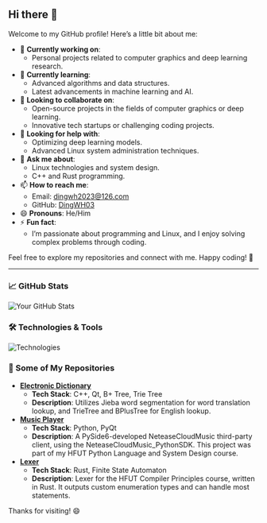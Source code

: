 ## Hi there 👋

Welcome to my GitHub profile! Here’s a little bit about me:

- 🔭 **Currently working on**: 
  - Personal projects related to computer graphics and deep learning research.
- 🌱 **Currently learning**: 
  - Advanced algorithms and data structures.
  - Latest advancements in machine learning and AI.
- 👯 **Looking to collaborate on**: 
  - Open-source projects in the fields of computer graphics or deep learning.
  - Innovative tech startups or challenging coding projects.
- 🤔 **Looking for help with**: 
  - Optimizing deep learning models.
  - Advanced Linux system administration techniques.
- 💬 **Ask me about**: 
  - Linux technologies and system design.
  - C++ and Rust programming.
- 📫 **How to reach me**: 
  - Email: [dingwh2023@126.com](mailto:dingwh2023@126.com)
  - GitHub: [DingWH03](https://github.com/DingWH03)
- 😄 **Pronouns**: He/Him
- ⚡ **Fun fact**: 
  - I’m passionate about programming and Linux, and I enjoy solving complex problems through coding.

Feel free to explore my repositories and connect with me. Happy coding! 🚀

---

### 📈 GitHub Stats
![Your GitHub Stats](https://github-readme-stats.vercel.app/api?username=DingWH03&show_icons=true&hide_title=true&hide_rank=true&hide_border=true&theme=radical)

### 🛠️ Technologies & Tools
![Technologies](https://img.shields.io/badge/Tech-Linux%2C%20C%2FC%2B%2B%2C%20Rust%2C%20Python%2C%20Java-blue?logo=linux&logoColor=white)

### 🌟 Some of My Repositories
- [**Electronic Dictionary**](https://github.com/DingWH03/Qt-E-dict) 
  - **Tech Stack**: C++, Qt, B+ Tree, Trie Tree
  - **Description**: Utilizes Jieba word segmentation for word translation lookup, and TrieTree and BPlusTree for English lookup.
- [**Music Player**](https://github.com/DingWH03/Xiximusic) 
  - **Tech Stack**: Python, PyQt
  - **Description**: A PySide6-developed NeteaseCloudMusic third-party client, using the NeteaseCloudMusic_PythonSDK. This project was part of my HFUT Python Language and System Design course.
- [**Lexer**](https://github.com/DingWH03/lexer) 
  - **Tech Stack**: Rust, Finite State Automaton
  - **Description**: Lexer for the HFUT Compiler Principles course, written in Rust. It outputs custom enumeration types and can handle most statements.

Thanks for visiting! 😄
